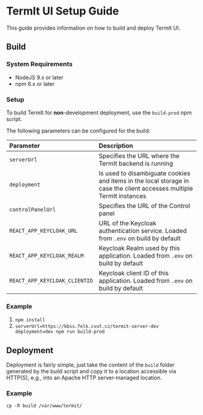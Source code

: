 # TermIt UI Setup Guide

This guide provides information on how to build and deploy TermIt UI.

## Build

### System Requirements

* NodeJS 9.x or later
* npm 6.x or later

### Setup

To build TermIt for **non**-development deployment, use the `build-prod` npm script.

The following parameters can be configured for the build:

| Parameter | Description |
| :-------- | :---------- |
| `serverUrl` | Specifies the URL where the TermIt backend is running |
| `deployment` | Is used to disambiguate cookies and items in the local storage in case the client accesses multiple TermIt instances
| `controlPanelUrl` | Specifies the URL of the Control panel |
| `REACT_APP_KEYCLOAK_URL` | URL of the Keycloak authentication service. Loaded from `.env` on build by default |
| `REACT_APP_KEYCLOAK_REALM` | Keycloak Realm used by this application. Loaded from `.env` on build by default |
| `REACT_APP_KEYCLOAK_CLIENTID` | Keycloak client ID of this application. Loaded from `.env` on build by default |

### Example

1. `npm install`
2. `serverUrl=https://kbss.felk.cvut.cz/termit-server-dev deployment=dev npm run build-prod`

## Deployment

Deployment is fairly simple, just take the content of the `build` folder generated by the build script
and copy it to a location accessible via HTTP(S), e.g., into an Apache HTTP server-managed location.

### Example

`cp -R build /var/www/termit/`



